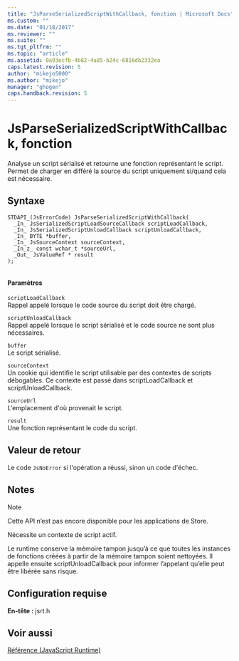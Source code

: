 ```yaml
---
title: "JsParseSerializedScriptWithCallback, fonction | Microsoft Docs"
ms.custom: ""
ms.date: "01/18/2017"
ms.reviewer: ""
ms.suite: ""
ms.tgt_pltfrm: ""
ms.topic: "article"
ms.assetid: 0a93ecfb-4b82-4a85-b24c-6816db2332ea
caps.latest.revision: 5
author: "mikejo5000"
ms.author: "mikejo"
manager: "ghogen"
caps.handback.revision: 5
---
```

# JsParseSerializedScriptWithCallback, fonction
Analyse un script sérialisé et retourne une fonction représentant le script. Permet de charger en différé la source du script uniquement si\/quand cela est nécessaire.  
  
## Syntaxe  
  
```  
STDAPI_(JsErrorCode) JsParseSerializedScriptWithCallback(  
  _In_ JsSerializedScriptLoadSourceCallback scriptLoadCallback,  
  _In_ JsSerializedScriptUnloadCallback scriptUnloadCallback,  
  _In_ BYTE *buffer,  
  _In_ JsSourceContext sourceContext,  
  _In_z_ const wchar_t *sourceUrl,  
  _Out_ JsValueRef * result  
);  
  
```  
  
#### Paramètres  
 `scriptLoadCallback`  
 Rappel appelé lorsque le code source du script doit être chargé.  
  
 `scriptUnloadCallback`  
 Rappel appelé lorsque le script sérialisé et le code source ne sont plus nécessaires.  
  
 `buffer`  
 Le script sérialisé.  
  
 `sourceContext`  
 Un cookie qui identifie le script utilisable par des contextes de scripts débogables. Ce contexte est passé dans scriptLoadCallback et scriptUnloadCallback.  
  
 `sourceUrl`  
 L'emplacement d'où provenait le script.  
  
 `result`  
 Une fonction représentant le code du script.  
  
## Valeur de retour  
 Le code `JsNoError` si l'opération a réussi, sinon un code d'échec.  
  
## Notes  
  
> [!NOTE]
>  Cette API n’est pas encore disponible pour les applications de Store.  
  
 Nécessite un contexte de script actif.  
  
 Le runtime conserve la mémoire tampon jusqu’à ce que toutes les instances de fonctions créées à partir de la mémoire tampon soient nettoyées.  Il appelle ensuite scriptUnloadCallback pour informer l’appelant qu’elle peut être libérée sans risque.  
  
## Configuration requise  
 **En\-tête :** jsrt.h  
  
## Voir aussi  
 [Référence \(JavaScript Runtime\)](../chakra-hosting/reference-javascript-runtime.md)